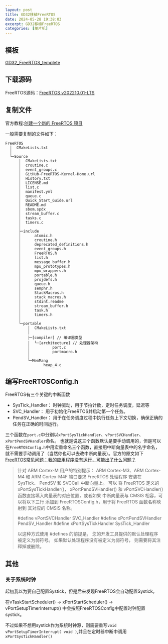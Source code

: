 ```yaml
---
layout: post
title: GD32移植FreeRTOS
date: 2024-05-28 19:38:03
excerpt: GD32移植FreeRTOS
categories: [单片机]
---
```


## 模板

[GD32_FreeRTOS_templete](https://github.com/Huffer342-WSH/GD32_FreeRTOS_templete)

## 下载源码
FreeRTOS源码：[FreeRTOS v202210.01-LTS](https://github.com/FreeRTOS/FreeRTOS-LTS/releases/download/202210.01-LTS/FreeRTOSv202210.01-LTS.zip)

## 复制文件
官方教程:[创建一个新的 FreeRTOS 项目](https://www.freertos.org/zh-cn-cmn-s/Creating-a-new-FreeRTOS-project.html)

一般需要复制的文件如下：
```
FreeRTOS
  │  CMakeLists.txt
  │
  └─Source
      │  CMakeLists.txt
      │  croutine.c
      │  event_groups.c
      │  GitHub-FreeRTOS-Kernel-Home.url
      │  History.txt
      │  LICENSE.md
      │  list.c
      │  manifest.yml
      │  queue.c
      │  Quick_Start_Guide.url
      │  README.md
      │  sbom.spdx
      │  stream_buffer.c
      │  tasks.c
      │  timers.c
      │
      ├─include
      │      atomic.h
      │      croutine.h
      │      deprecated_definitions.h
      │      event_groups.h
      │      FreeRTOS.h
      │      list.h
      │      message_buffer.h
      │      mpu_prototypes.h
      │      mpu_wrappers.h
      │      portable.h
      │      projdefs.h
      │      queue.h
      │      semphr.h
      │      StackMacros.h
      │      stack_macros.h
      │      stdint.readme
      │      stream_buffer.h
      │      task.h
      │      timers.h
      │
      └─portable
          │  CMakeLists.txt
          │
          ├─[compiler] // 编译器类型
          │  └─[architecture] // 处理器架构
          │          port.c
          │          portmacro.h
          │
          └─MemMang
                 heap_4.c

```

## 编写FreeRTOSConfig.h 

FreeRTOS有三个关键的中断函数
- SysTick_Handler： 时钟驱动，用于节拍计数，定时任务调度，延迟等
- SVC_Handler： 用于初始化FreeRTOS并启动第一个任务。
- PendSV_Handler： 用于在任务调度过程中执行任务上下文切换，确保正确的任务在正确的时间运行。

三个函数在```port.c```中分别以```xPortSysTickHandler```、```vPortSVCHandler```、```xPortPendSVHandler```命名。
也就是说这三个函数默认是要手动调用的，但是可以在```FreeRTOSConfig.h```中用宏重命名三个函数，直接用中断向量表中的名字命名，就不需要手动调用了（当然你也可以去改中断向量表）。官方的原文如下 [FreeRTOS常见问题：我的应用程序没有运行，可能出了什么问题？](https://www.freertos.org/zh-cn-cmn-s/FAQHelp.html)

>针对 ARM Cortex-M 用户的特别提示： ARM Cortex-M3、ARM Cortex-M4 和 ARM Cortex-M4F 端口要求 FreeRTOS 处理程序 安装在 SysTick、 PendSV 和 SVCCall 中断向量上。 可以 将 FreeRTOS 定义的 xPortSysTickHandler()， xPortPendSVHandler() 和 vPortSVCHandler() 函数直接填入向量表的对应位置，或者如果 中断向量表与 CMSIS 相容，可以将以下三行 添加到 FreeRTOSConfig.h，用于将 FreeRTOS 函数名称映射到 其对应的 CMSIS 名称。
>
>#define vPortSVCHandler SVC_Handler
>#define xPortPendSVHandler PendSV_Handler
>#define xPortSysTickHandler SysTick_Handler
>	
>以这种方式使用 #defines 的前提是， 您的开发工具提供的默认处理程序 被定义为弱符号。 如果默认处理程序没有被定义为弱符号， 则需要将其注释掉或删除。

## 其他

### 关于系统时钟
起初我以为要自己配置Systick，但是后来发现FreeRTOS会自动配置Systick。

在vTaskStartScheduler() -> xPortStartScheduler() -> vPortSetupTimerInterrupt() 中会按照FreeRTOSConfig中配置时钟配置systick。

不过如果不想用systick作为系统时钟源，则需要重写```void vPortSetupTimerInterrupt( void )```,并且在定时器中断中调用```xPortSysTickHandler()```
